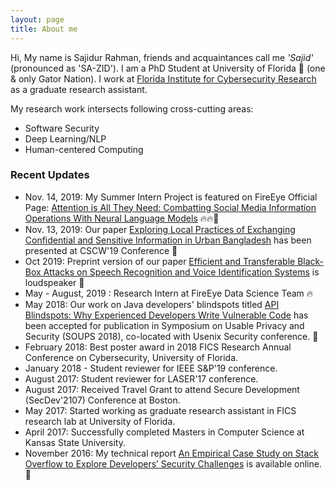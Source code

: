 ```yaml
---
layout: page
title: About me
---
```


Hi, My name is Sajidur Rahman, friends and acquaintances call me _'Sajid'_ (pronounced as 'SA-ZID'). I am a PhD Student at University of Florida 🐊 (one & only Gator Nation). I work at
[Florida Institute for Cybersecurity Research](http://fics.institute.ufl.edu/) as a graduate research assistant.
<!--under the supervision of [Prof. Daniela Oliveira](http://www.daniela.ece.ufl.edu/Home.html). -->
My research work intersects following cross-cutting areas:
<!--- Usable Security & Privacy Design - Human-Computer Interaction -->

- Software Security
- Deep Learning/NLP
- Human-centered Computing

<!--- Currently, I am investigating the following topics: -->

<!-- Exploring software developers’ blind spots while using security-critical APIs in strongly and loosely typed programming languages and -->

<!--Designing developer-centric security tools to illuminate
API blind spots. -->

### <!---A brief history of myself -->

<!---Before moving to [UF](http://virtualtour.ufl.edu/), I was in Manhattan, Kansas, pursuing Masters in [Computer Science at Kansas State University](https://www.cs.ksu.edu/) under supervision of [Prof. Eugene Vasserman](https://people.cs.ksu.edu/~eyv/).
My MS project was on **text mining in [Stack Overflow](https://stackoverflow.com/) dataset to explore the challenges of software developers utilizing _security-related features_ while programming**. Here's a link to my report: [An Empirical Case Study on Stack Overflow to Explore Developers’ Security Challenges](http://krex.k-state.edu/dspace/handle/2097/34563). Before I started my Masters, I had been working as Software Engineer for 3+ years. During this period, I was involved in various types of critical projects: from developing centralized MIS system for a large bank to architecting and implementing a core payment engine for a startup fintech company, [SureCash](http://surecash.net/), which has now become [one of the largest mobile payment processors in Bangladesh](https://futurestartup.com/2017/02/11/surecash-101-how-surecash-is-planning-to-become-the-leading-mobile-payment-platform-in-bangladesh/).  -->

<!--For my detailed work experience, click [here to view my resume](/static/resume-sajid.pdf). -->

### Recent Updates
- Nov. 14, 2019: My Summer Intern Project is featured on FireEye Official Page: [Attention is All They Need: Combatting Social Media Information Operations With Neural Language Models](https://www.fireeye.com/blog/threat-research/2019/11/combatting-social-media-information-operations-neural-language-models.html) 🔥🔥🦄 
- Nov. 13, 2019: Our paper [Exploring Local Practices of Exchanging Confidential and Sensitive Information in Urban Bangladesh](https://dl.acm.org/citation.cfm?id=3359275) has been presented at CSCW'19 Conference 📢 
- Oct 2019: Preprint version of our paper [Efficient and Transferable Black-Box Attacks on Speech Recognition and Voice Identification Systems](https://arxiv.org/abs/1910.05262) is loudspeaker 📢 
- May - August, 2019 : Research Intern at FireEye Data Science Team 🔥  
- May 2018: Our work on Java developers' blindspots titled [API Blindspots: Why Experienced Developers Write Vulnerable Code](https://www.usenix.org/conference/soups2018/presentation/oliveira) has been accepted for publication in Symposium on Usable Privacy and Security (SOUPS 2018), co-located with Usenix Security conference. 📢 
- February 2018: Best poster award in 2018 FICS Research Annual Conference on Cybersecurity, University of Florida.
- January 2018 - Student reviewer for IEEE S&P'19 conference.
- August 2017: Student reviewer for LASER'17 conference.
- August 2017: Received Travel Grant to attend Secure Development (SecDev'2107) Conference at Boston.
- May 2017: Started working as graduate research assistant in FICS research lab at University of Florida.
- April 2017: Successfully completed Masters in Computer Science at Kansas State University.
- November 2016: My technical report [An Empirical Case Study on Stack Overflow to Explore Developers’ Security Challenges](http://krex.k-state.edu/dspace/handle/2097/34563) is available online. 📢 

<!--- <iframe src='https://cdn.knightlab.com/libs/timeline3/latest/embed/index.html?source=1l-OTKrZ9N3Dq3zsJsnJF8QoZNeojxjaYrYs3iLjkXrc&font=Default&lang=en&initial_zoom=2&height=650' width='100%' height='650' webkitallowfullscreen mozallowfullscreen allowfullscreen frameborder='0'></iframe> -->
